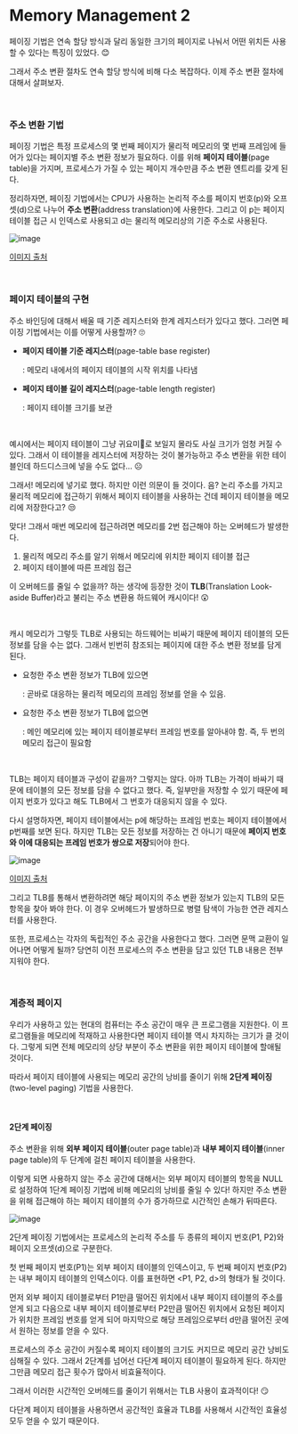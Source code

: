 # Memory Management 2

페이징 기법은 연속 할당 방식과 달리 동일한 크기의 페이지로 나눠서 어떤 위치든 사용할 수 있다는 특징이 있었다. 😊

그래서 주소 변환 절차도 연속 할당 방식에 비해 다소 복잡하다. 이제 주소 변환 절차에 대해서 살펴보자.

<br>

### 주소 변환 기법

페이징 기법은 특정 프로세스의 몇 번째 페이지가 물리적 메모리의 몇 번째 프레임에 들어가 있다는 페이지별 주소 변환 정보가 필요하다. 이를 위해 **페이지 테이블**(page table)을 가지며, 프로세스가 가질 수 있는 페이지 개수만큼 주소 변환 엔트리를 갖게 된다.

정리하자면, 페이징 기법에서는 CPU가 사용하는 논리적 주소를 페이지 번호(p)와 오프셋(d)으로 나누어 **주소 변환**(address translation)에 사용한다. 그리고 이 p는 페이지 테이블 접근 시 인덱스로 사용되고 d는 물리적 메모리상의 기준 주소로 사용된다.

![image](https://user-images.githubusercontent.com/62419307/115885642-1bdfe700-a48b-11eb-83e2-72a59957b98e.png)

[이미지 출처](https://blog.naver.com/PostView.nhn?blogId=bycho211&logNo=221028200599&proxyReferer=https:%2F%2Fwww.google.com%2F)

<br>

### 페이지 테이블의 구현

주소 바인딩에 대해서 배울 때 기준 레지스터와 한계 레지스터가 있다고 했다. 그러면 페이징 기법에서는 이를 어떻게 사용할까? 🙄

+ **페이지 테이블 기준 레지스터**(page-table base register)

  : 메모리 내에서의 페이지 테이블의 시작 위치를 나타냄

+ **페이지 테이블 길이 레지스터**(page-table length register)

  : 페이지 테이블 크기를 보관

<br>

예시에서는 페이지 테이블이 그냥 귀요미🐣로 보일지 몰라도 사실 크기가 엄청 커질 수 있다. 그래서 이 테이블을 레지스터에 저장하는 것이 불가능하고 주소 변환을 위한 테이블인데 하드디스크에 넣을 수도 없다... ☹

그래서! 메모리에 넣기로 했다. 하지만 이런 의문이 들 것이다. 음? 논리 주소를 가지고 물리적 메모리에 접근하기 위해서 페이지 테이블을 사용하는 건데 페이지 테이블을 메모리에 저장한다고? 😒

맞다! 그래서 매번 메모리에 접근하려면 메모리를 2번 접근해야 하는 오버헤드가 발생한다.

1. 물리적 메모리 주소를 알기 위해서 메모리에 위치한 페이지 테이블 접근
2. 페이지 테이블에 따른 프레임 접근

이 오버헤드를 줄일 수 없을까? 하는 생각에 등장한 것이 **TLB**(Translation Look-aside Buffer)라고 불리는 주소 변환용 하드웨어 캐시이다! 😲

<br>

캐시 메모리가 그렇듯 TLB로 사용되는 하드웨어는 비싸기 때문에 페이지 테이블의 모든 정보를 담을 수는 없다. 그래서 빈번히 참조되는 페이지에 대한 주소 변환 정보를 담게 된다.

+ 요청한 주소 변환 정보가 TLB에 있으면

  : 곧바로 대응하는 물리적 메모리의 프레임 정보를 얻을 수 있음.

+ 요청한 주소 변환 정보가 TLB에 없으면

  : 메인 메모리에 있는 페이지 테이블로부터 프레임 번호를 알아내야 함. 즉, 두 번의 메모리 접근이 필요함

<br>

TLB는 페이지 테이블과 구성이 같을까? 그렇지는 않다. 아까 TLB는 가격이 바싸기 때문에 테이블의 모든 정보를 담을 수 없다고 했다. 즉, 일부만을 저장할 수 있기 때문에 페이지 번호가 있다고 해도 TLB에서 그 번호가 대응되지 않을 수 있다. 

다시 설명하자면, 페이지 테이블에서는 p에 해당하는 프레임 번호는 페이지 테이블에서 p번째를 보면 된다. 하지만 TLB는 모든 정보를 저장하는 건 아니기 때문에 **페이지 번호와 이에 대응되는 프레임 번호가 쌍으로 저장**되어야 한다.

![image](https://user-images.githubusercontent.com/62419307/115890822-51d39a00-a490-11eb-8c0f-c56ea5f89eaf.png)

[이미지 출처](https://goodmilktea.tistory.com/35)

그리고 TLB를 통해서 변환하려면 해당 페이지의 주소 변환 정보가 있는지 TLB의 모든 항목을 찾아 봐야 한다. 이 경우 오버헤드가 발생하므로 병렬 탐색이 가능한 연관 레지스터를 사용한다.

또한, 프로세스는 각자의 독립적인 주소 공간을 사용한다고 했다. 그러면 문맥 교환이 일어나면 어떻게 될까? 당연히 이전 프로세스의 주소 변환을 담고 있던 TLB 내용은 전부 지워야 한다.

<br>

### 계층적 페이지

우리가 사용하고 있는 현대의 컴퓨터는 주소 공간이 매우 큰 프로그램을 지원한다. 이 프로그램들을 메모리에 적재하고 사용한다면 페이지 테이블 역시 차지하는 크기가 클 것이다. 그렇게 되면 전체 메모리의 상당 부분이 주소 변환을 위한 페이지 테이블에 할애될 것이다.

따라서 페이지 테이블에 사용되는 메모리 공간의 낭비를 줄이기 위해 **2단계 페이징**(two-level paging) 기법을 사용한다.

<br>

#### 2단계 페이징

주소 변환을 위해 **외부 페이지 테이블**(outer page table)과 **내부 페이지 테이블**(inner page table)의 두 단계에 걸친 페이지 테이블을 사용한다.

이렇게 되면 사용하지 않는 주소 공간에 대해서는 외부 페이지 테이블의 항목을 NULL로 설정하여 1단계 페이징 기법에 비해 메모리의 낭비를 줄일 수 있다! 하지만 주소 변환을 위해 접근해야 하는 페이지 테이블의 수가 증가하므로 시간적인 손해가 뒤따른다. 

![image](https://user-images.githubusercontent.com/62419307/115892160-db379c00-a491-11eb-9e8c-ccb80fd288d1.png)

2단계 페이징 기법에서는 프로세스의 논리적 주소를 두 종류의 페이지 번호(P1, P2)와 페이지 오프셋(d)으로 구분한다.

첫 번째 페이지 번호(P1)는 외부 페이지 테이블의 인덱스이고, 두 번째 페이지 번호(P2)는 내부 페이지 테이블의 인덱스이다. 이를 표현하면 <P1, P2, d>의 형태가 될 것이다.

먼저 외부 페이지 테이블로부터 P1만큼 떨어진 위치에서 내부 페이지 테이블의 주소를 얻게 되고 다음으로 내부 페이지 테이블로부터 P2만큼 떨어진 위치에서 요청된 페이지가 위치한 프레임 번호를 얻게 되어 마지막으로 해당 프레임으로부터 d만큼 떨어진 곳에서 원하는 정보를 얻을 수 있다.

프로세스의 주소 공간이 커질수록 페이지 테이블의 크기도 커지므로 메모리 공간 낭비도 심해질 수 있다. 그래서 2단계를 넘어선 다단계 페이지 테이블이 필요하게 된다. 하지만 그만큼 메모리 접근 횟수가 많아서 비효율적이다.

그래서 이러한 시간적인 오버헤드를 줄이기 위해서는 TLB 사용이 효과적이다! 😏

다단계 페이지 테이블을 사용하면서 공간적인 효율과 TLB를 사용해서 시간적인 효율성 모두 얻을 수 있기 때문이다.